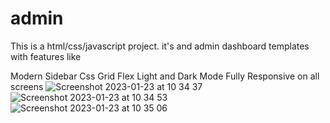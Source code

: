 # admin

This is a html/css/javascript project. it's and admin dashboard templates with features like

Modern Sidebar
Css Grid
Flex
Light and Dark Mode
Fully Responsive on all screens
![Screenshot 2023-01-23 at 10 34 37](https://user-images.githubusercontent.com/94878993/214014672-b8791e90-05e0-4252-b019-a74a5af15eae.png)
![Screenshot 2023-01-23 at 10 34 53](https://user-images.githubusercontent.com/94878993/214014682-6fccb992-e2a0-4aa4-88b9-49189439db0d.png)
![Screenshot 2023-01-23 at 10 35 06](https://user-images.githubusercontent.com/94878993/214014688-aed270c5-d60b-40e4-8d05-dee0cfddca1b.png)
